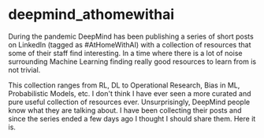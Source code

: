 # deepmind_athomewithai
During the pandemic DeepMind has been publishing a series of short posts on LinkedIn (tagged as #AtHomeWithAI) with a collection of resources that some of their staff find interesting. In a time where there is a lot of noise surrounding Machine Learning finding really good resources to learn from is not trivial.

This collection ranges from RL, DL to Operational Research, Bias in ML, Probabilistic Models, etc. I don't think I have ever seen a more curated and pure useful collection of resources ever. Unsurprisingly, DeepMind people know what they are talking about. I have been collecting their posts and since the series ended a few days ago I thought I should share them. Here it is.
